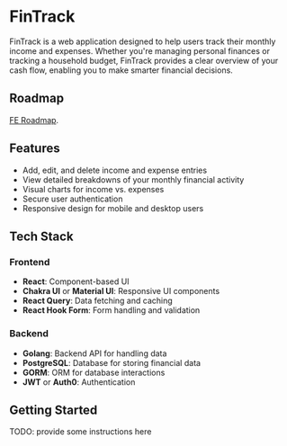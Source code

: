 # FinTrack

FinTrack is a web application designed to help users track their monthly income and expenses. Whether you're managing personal finances or tracking a household budget, FinTrack provides a clear overview of your cash flow, enabling you to make smarter financial decisions.

## Roadmap
[FE Roadmap](./frontend/roadmap.md).

## Features

- Add, edit, and delete income and expense entries
- View detailed breakdowns of your monthly financial activity
- Visual charts for income vs. expenses
- Secure user authentication
- Responsive design for mobile and desktop users

## Tech Stack

### Frontend
- **React**: Component-based UI
- **Chakra UI** or **Material UI**: Responsive UI components
- **React Query**: Data fetching and caching
- **React Hook Form**: Form handling and validation

### Backend
- **Golang**: Backend API for handling data
- **PostgreSQL**: Database for storing financial data
- **GORM**: ORM for database interactions
- **JWT** or **Auth0**: Authentication

## Getting Started
TODO: provide some instructions here

